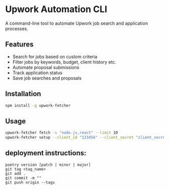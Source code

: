 # Upwork Automation CLI

A command-line tool to automate Upwork job search and application processes.

## Features

- Search for jobs based on custom criteria
- Filter jobs by keywords, budget, client history etc.
- Automate proposal submissions
- Track application status
- Save job searches and proposals

## Installation

```bash
npm install -g upwork-fetcher
```

## Usage

```bash
upwork-fetcher fetch -s "node.js,react" --limit 10
upwork-fetcher setup --client_id "123456" --client_secret "client_secret" --redirect_uri "redirect_uri"
```

## deployment instructions:

```
poetry version [patch | minor | major]
git tag <tag_name>
git add .
git commit -m ""
git push origin --tags
```
